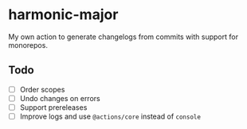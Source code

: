 # harmonic-major

My own action to generate changelogs from commits with support for monorepos.

## Todo

-   [ ] Order scopes
-   [ ] Undo changes on errors
-   [ ] Support prereleases
-   [ ] Improve logs and use `@actions/core` instead of `console`

